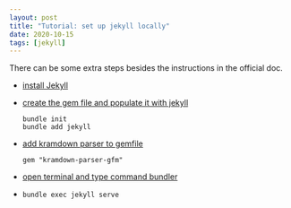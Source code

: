 ```yaml
---
layout: post
title: "Tutorial: set up jekyll locally"
date: 2020-10-15
tags: [jekyll]
---
```

There can be some extra steps besides the instructions in the official doc.

+ [install Jekyll](https://jekyllrb.com/docs/installation/ubuntu/)

+ [create the gem file and populate it with jekyll](https://stackoverflow.com/questions/59913903/how-to-run-bundle-exec-jekyll-new)

	```
	bundle init
	bundle add jekyll
	```

+ [add kramdown parser to gemfile](https://stackoverflow.com/questions/63335953/jekyll-error-building-page-related-to-kramdown-parser)

	```
	gem "kramdown-parser-gfm"
	```

+ [open terminal and type command bundler](https://stackoverflow.com/questions/63335953/jekyll-error-building-page-related-to-kramdown-parser)

+ `bundle exec jekyll serve`